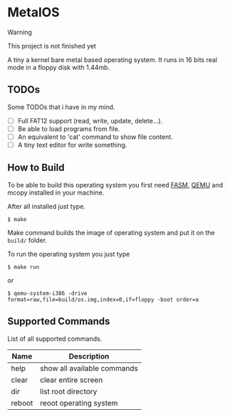 
# MetalOS

> [!WARNING]
> This project is not finished yet

A tiny a kernel bare metal based operating system. It runs in 16 bits real mode in a floppy disk with 1.44mb.

## TODOs

Some TODOs that i have in my mind.

- [ ] Full FAT12 support (read, write, update, delete...).
- [ ] Be able to load programs from file.
- [ ] An equivalent to 'cat' command to show file content.
- [ ] A tiny text editor for write something.

## How to Build

To be able to build this operating system you first need [FASM](https://flatassembler.net/), [QEMU](https://www.qemu.org/) and mcopy installed in your machine.

After all installed just type.

```
$ make
```

Make command builds the image of operating system and put it on the `build/` folder.

To run the operating system you just type

```
$ make run
```

or

```
$ qemu-system-i386 -drive format=raw,file=build/os.img,index=0,if=floppy -boot order=a
```

## Supported Commands

List of all supported commands.

| Name   | Description                 |
| ------ | --------------------------- |
| help   | show all available commands |
| clear  | clear entire screen         |
| dir    | list root directory         |
| reboot | reoot operating system      |
